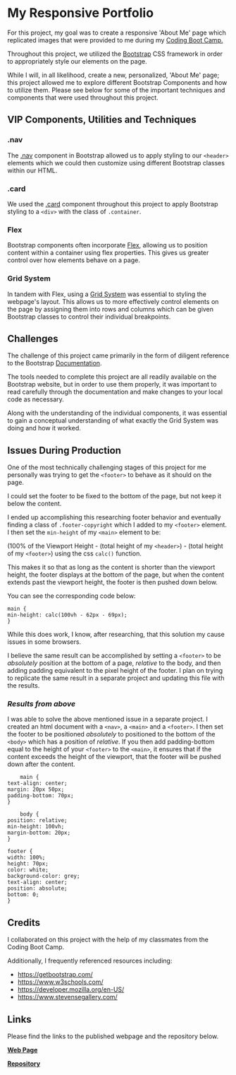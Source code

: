# __My Responsive Portfolio__
<!-- spellchecker: enable -->
For this project, my goal was to create a responsive 'About Me' page which replicated images that were provided to me during my [Coding Boot Camp.](https://bootcamp.pe.gatech.edu/coding/)

Throughout this project, we utilized the [Bootstrap](getbootstrap.com) CSS framework in order to appropriately style our elements on the page. 

While I will, in all likelihood, create a new, personalized, 'About Me' page; this project allowed me to explore different Bootstrap Components and how to utilize them. Please see below for some of the important techniques and components that were used throughout this project.


## __VIP Components, Utilities and Techniques__

### __.nav__

The [.nav](https://getbootstrap.com/docs/4.5/components/navs/) component in Bootstrap allowed us to apply styling to our `<header>` elements which we could then customize using different Bootstrap classes within our HTML.

### __.card__

We used the [.card](https://getbootstrap.com/docs/4.5/components/card/) component throughout this project to apply Bootstrap styling to a `<div>` with the class of `.container`.

### __Flex__
Bootstrap components often incorporate [Flex](https://getbootstrap.com/docs/4.5/utilities/flex/), allowing us to position content within a container using flex properties. This gives us greater control over how elements behave on a page. 

### __Grid System__
In tandem with Flex, using a [Grid System](https://getbootstrap.com/docs/4.5/layout/grid/) was essential to styling the webpage's layout. This allows us to more effectively control elements on the page by assigning them into rows and columns which can be given Bootstrap classes to control their individual breakpoints.


## __Challenges__

The challenge of this project came primarily in the form of diligent reference to the Bootstrap [Documentation](https://getbootstrap.com/docs/4.5/getting-started/introduction/).


The tools needed to complete this project are all readily available on the Bootstrap website, but in order to use them properly, it was important to read carefully through the documentation and make changes to your local code as necessary. 

Along with the understanding of the individual components, it was essential to gain a conceptual understanding of what exactly the Grid System was doing and how it worked.


## __Issues During Production__

One of the most technically challenging stages of this project for me personally was trying to get the `<footer>` to behave as it should on the page.

I could set the footer to be fixed to the bottom of the page, but not keep it below the content.

I ended up accomplishing this researching footer behavior and eventually finding a class of `.footer-copyright` which I added to my `<footer>` element. I then set the `min-height` of my `<main>` element to be:

(100% of the Viewport Height - (total height of my `<header>`) - (total height of my `<footer>`) using the css `calc()` function. 

This makes it so that as long as the content is shorter than the viewport height, the footer displays at the bottom of the page, but when the content extends past the viewport height, the footer is then pushed down below. 

You can see the corresponding code below:

    main {
    min-height: calc(100vh - 62px - 69px);
    }

While this does work, I know, after researching, that this solution my cause issues in some browsers. 

I believe the same result can be accomplished by setting a `<footer>` to be _absolutely_ position at the bottom of a page, _relative_ to the body, and then adding padding equivalent to the pixel height of the footer. I plan on trying to replicate the same result in a separate project and updating this file with the results.

### ___Results from above___ 

I was able to solve the above mentioned issue in a separate project. I created an html document with a `<nav>`, a `<main>` and a `<footer>`. I then set the footer to be positioned _absolutely_ to positioned to the bottom of the `<body>` which has a position of _relative_. If you then add padding-bottom equal to the height of your `<footer>` to the `<main>`, it ensures that if the content exceeds the height of the viewport, that the footer will be pushed down after the content.

        main {
    text-align: center;
    margin: 20px 50px;
    padding-bottom: 70px;
    }

        body {
    position: relative;
    min-height: 100vh;
    margin-bottom: 20px;
    }

    footer {
    width: 100%;
    height: 70px;
    color: white;
    background-color: grey;
    text-align: center;
    position: absolute;
    bottom: 0;
    }

## __Credits__

I collaborated on this project with the help of my classmates from the Coding Boot Camp.

Additionally, I frequently referenced resources including: 

* https://getbootstrap.com/
* https://www.w3schools.com/
* https://developer.mozilla.org/en-US/
* https://www.stevensegallery.com/

## __Links__

Please find the links to the published webpage and the repository below. 
<br>

[__Web Page__ ](https://ad-fleming.github.io/alexander-my-responsive-portfolio/)

[__Repository__ ](https://github.com/ad-fleming/alexander-my-responsive-portfolio)













    

